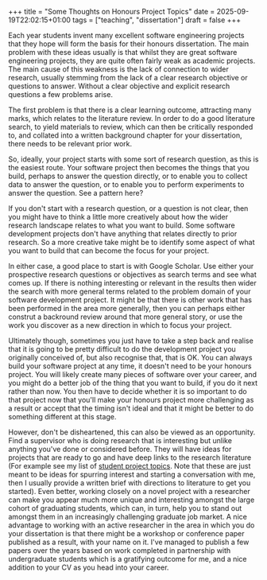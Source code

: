 +++
title = "Some Thoughts on Honours Project Topics"
date = 2025-09-19T22:02:15+01:00
tags = ["teaching", "dissertation"]
draft = false
+++

Each year students invent many excellent software engineering projects that they hope will form the basis for their honours dissertation. The main problem with these ideas usually is that whilst they are great software engineering projects, they are quite often fairly weak as academic projects. The main cause of this weakness is the lack of connection to wider research, usually stemming from the lack of a clear research objective or questions to answer. Without a clear objective and explicit research questions a few problems arise.

The first problem is that there is a clear learning outcome, attracting many marks, which relates to the literature review. In order to do a good literature search, to yield materials to review, which can then be critically responded to, and collated into a written background chapter for your dissertation, there needs to be relevant prior work.

So, ideally, your project starts with some sort of research question, as this is the easiest route. Your software project then becomes the things that you build, perhaps to answer the question directly, or to enable you to collect data to answer the question, or to enable you to perform experiments to answer the question. See a pattern here?

If you don't start with a research question, or a question is not clear, then you might have to think a little more creatively about how the wider research landscape relates to what you want to build. Some software development projects don't have anything that relates directly to prior research. So a more creative take might be to identify some aspect of what you want to build that can become the focus for your project.

In either case, a good place to start is with Google Scholar. Use either your prospective research questions or objectives as search terms and see what comes up. If there is nothing interesting or relevant in the results then wider the search with more general terms related to the problem domain of your software development project. It might be that there is other work that has been performed in the area more generally, then you can perhaps either construt a backround review around that more general story, or use the work you discover as a new direction in which to focus your project.

Ultimately though, sometimes you just have to take a step back and realise that it is going to be pretty difficult to do the development project you originally conceived of, but also recognise that, that is OK. You can always build your software project at any time, it doesn't need to be your honours project. You will likely create many pieces of software over your career, and you might do a better job of the thing that you want to build, if you do it next rather than now. You then have to decide whether it is so important to do that project now that you'll make your honours project more challenging as a result or accept that the timing isn't ideal and that it might be better to do something different at this stage.

However, don't be disheartened, this can also be viewed as an opportunity. Find a supervisor who is doing research that is interesting but unlike anything you've done or considered before. They will have ideas for projects that are ready to go and have deep links to the research literature (For example see my list of [student project topics](http://arg.napier.ac.uk/admin/studentprojects/). Note that these are just meant to be ideas for spurring interest and starting a conversation with me, then I usually provide a written brief with directions to literature to get you started). Even better, working closely on a novel project with a researcher can make you appear much more unique and interesting amongst the large cohort of graduating students, which can, in turn, help you to stand out amongst them in an increasingly challenging graduate job market. A nice advantage to working with an active researcher in the area in which you do your dissertation is that there might be a workshop or conference paper published as a result, with your name on it. I've managed to publish a few papers over the years based on work completed in partnership with undergraduate students which is a gratifying outcome for me, and a nice addition to your CV as you head into your career.


